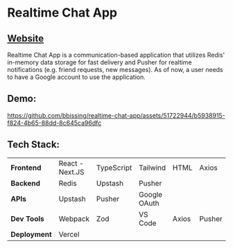 # Realtime Chat App
## [Website](https://realtime-chat-app-eight-ecru.vercel.app/dashboard)

Realtime Chat App is a communication-based application that utilizes Redis' in-memory data storage for fast delivery and Pusher for realtime notifications (e.g. friend requests, new messages).
As of now, a user needs to have a Google account to use the application.

## Demo:
https://github.com/bbissing/realtime-chat-app/assets/51722944/b5938915-f824-4b65-88dd-8c645ca96dfc

## Tech Stack:
<table>
  <tr>
    <td><b>Frontend</b></td>
    <td>React - Next.JS</td>
    <td>TypeScript</td>
    <td>Tailwind</td>
    <td>HTML</td>
    <td>Axios</td>
    <td>Pusher</td>
    <td></td>
    <td></td>
    <td></td>
  </tr>
  <tr>
    <td><b>Backend</b></td>
    <td>Redis</td>
    <td>Upstash</td>
    <td>Pusher</td>
    <td></td>
    <td></td>
    <td></td>
    <td></td>
    <td></td>
    <td></td>
  </tr>
  <tr>
    <td><b>APIs</b></td>
    <td>Upstash</td>
    <td>Pusher</td>
    <td>Google OAuth</td>
    <td></td>
    <td></td>
    <td></td>
    <td></td>
    <td></td>
    <td></td>
  </tr>
  <tr>
    <td><b>Dev Tools</b></td>
    <td>Webpack</td>
    <td>Zod</td>
    <td>VS Code</td>
    <td>Axios</td>
    <td>Pusher</td>
    <td>Lucide-React</td>
    <td>Next-Auth</td>
    <td>JWT</td>
    <td>Git/Github</td>
   </tr>
  <tr>
    <td><b>Deployment</b></td>
    <td>Vercel</td>
    <td></td>
    <td></td>
    <td></td>
    <td></td>
    <td></td>
    <td></td>
    <td></td>
    <td></td>
  </tr>
</table>
